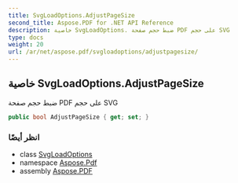 ```yaml
---
title: SvgLoadOptions.AdjustPageSize
second_title: Aspose.PDF for .NET API Reference
description: خاصية SvgLoadOptions. ضبط حجم صفحة PDF على حجم SVG
type: docs
weight: 20
url: /ar/net/aspose.pdf/svgloadoptions/adjustpagesize/
---
```

## خاصية SvgLoadOptions.AdjustPageSize

ضبط حجم صفحة PDF على حجم SVG

```csharp
public bool AdjustPageSize { get; set; }
```

### انظر أيضًا

* class [SvgLoadOptions](../)
* namespace [Aspose.Pdf](../../../aspose.pdf/)
* assembly [Aspose.PDF](../../../)